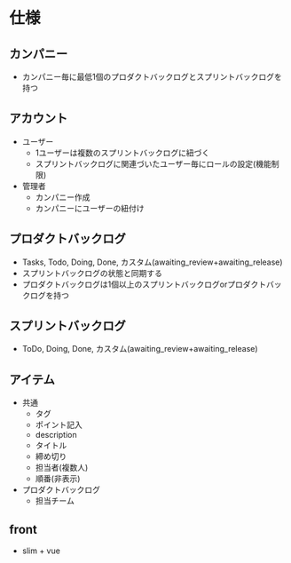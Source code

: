 # 仕様

## カンパニー
* カンパニー毎に最低1個のプロダクトバックログとスプリントバックログを持つ

## アカウント
* ユーザー
    * 1ユーザーは複数のスプリントバックログに紐づく
    * スプリントバックログに関連づいたユーザー毎にロールの設定(機能制限)
* 管理者
    * カンパニー作成
    * カンパニーにユーザーの紐付け

## プロダクトバックログ
* Tasks, Todo, Doing, Done, カスタム(awaiting_review+awaiting_release)
* スプリントバックログの状態と同期する
* プロダクトバックログは1個以上のスプリントバックログorプロダクトバックログを持つ

## スプリントバックログ
* ToDo, Doing, Done, カスタム(awaiting_review+awaiting_release)

## アイテム
* 共通
    * タグ
    * ポイント記入
    * description
    * タイトル
    * 締め切り
    * 担当者(複数人)
    * 順番(非表示)
* プロダクトバックログ
    * 担当チーム

## front
* slim + vue
